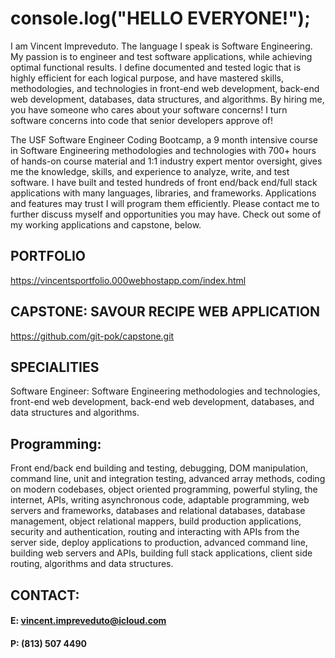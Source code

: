 # console.log("HELLO EVERYONE!"); 
I am Vincent Impreveduto. The language I speak is Software Engineering. My passion is to engineer and test software applications, while achieving optimal functional results. I define documented and tested logic that is highly efficient for each logical purpose, and have mastered skills, methodologies, and technologies in front-end web development, back-end web development, databases, data structures, and algorithms. By hiring me, you have someone who cares about your software concerns! I turn software concerns into code that senior developers approve of!

The USF Software Engineer Coding Bootcamp, a 9 month intensive course in Software Engineering methodologies and technologies with 700+ hours of hands-on course material and 1:1 industry expert mentor oversight, gives me the knowledge, skills, and experience to analyze, write, and test software. I have built and tested hundreds of front end/back end/full stack applications with many languages, libraries, and frameworks. Applications and features may trust I will program them efficiently. Please contact me to further discuss myself and opportunities you may have. Check out some of my working applications and capstone, below.

## PORTFOLIO
https://vincentsportfolio.000webhostapp.com/index.html

## CAPSTONE: SAVOUR RECIPE WEB APPLICATION
https://github.com/git-pok/capstone.git

## SPECIALITIES
Software Engineer: 
Software Engineering methodologies and technologies, front-end web development, back-end web development, databases, and data structures and algorithms.

## Programming:
Front end/back end building and testing, debugging, DOM manipulation, command line, unit and integration testing, advanced array methods, coding on modern codebases, object oriented programming, powerful styling, the internet, APIs, writing asynchronous code, adaptable programming, web servers and frameworks, databases and relational databases, database management, object relational mappers, build production applications, security and authentication, routing and interacting with APIs from the server side, deploy applications to production, advanced command line, building web servers and APIs, building full stack applications, client side routing, algorithms and data structures.

## CONTACT:
#### E: vincent.impreveduto@icloud.com
#### P: (813) 507 4490

<!---
git-pok/git-pok is a ✨ special ✨ repository because its `README.md` (this file) appears on your GitHub profile.
You can click the Preview link to take a look at your changes.
--->
